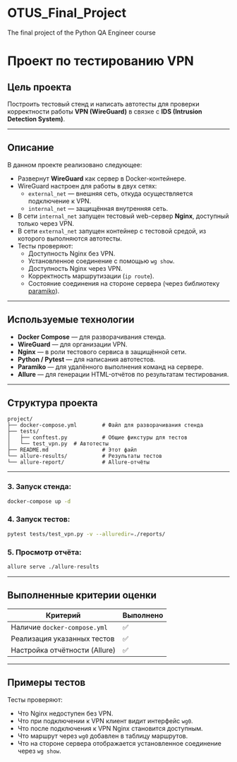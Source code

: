 # OTUS_Final_Project
The final project of the Python QA Engineer course


#  Проект по тестированию VPN

##  Цель проекта
Построить тестовый стенд и написать автотесты для проверки корректности работы **VPN (WireGuard)** в связке с **IDS (Intrusion Detection System)**.

---

##  Описание

В данном проекте реализовано следующее:

- Развернут **WireGuard** как сервер в Docker-контейнере.
- WireGuard настроен для работы в двух сетях:
  - `external_net` — внешняя сеть, откуда осуществляется подключение к VPN.
  - `internal_net` — защищённая внутренняя сеть.
- В сети `internal_net` запущен тестовый web-сервер **Nginx**, доступный только через VPN.
- В сети `external_net` запущен контейнер с тестовой средой, из которого выполняются автотесты.
- Тесты проверяют:
  - Доступность Nginx без VPN.
  - Установленное соединение с помощью `wg show`.
  - Доступность Nginx через VPN.
  - Корректность маршрутизации (`ip route`).
  - Состояние соединения на стороне сервера (через библиотеку [paramiko](https://pypi.org/project/paramiko/)).

---

##  Используемые технологии

- **Docker Compose** — для разворачивания стенда.
- **WireGuard** — для организации VPN.
- **Nginx** — в роли тестового сервиса в защищённой сети.
- **Python / Pytest** — для написания автотестов.
- **Paramiko** — для удалённого выполнения команд на сервере.
- **Allure** — для генерации HTML-отчётов по результатам тестирования.

---

##  Структура проекта

```
project/
├── docker-compose.yml        # Файл для разворачивания стенда
├── tests/
│   ├── conftest.py           # Общие фикстуры для тестов
│   └── test_vpn.py  # Автотесты
├── README.md                 # Этот файл
└── allure-results/           # Результаты тестов
└── allure-report/            # Allure-отчёты
```

---


### 3. Запуск стенда:
```bash
docker-compose up -d
```

### 4. Запуск тестов:
```bash
pytest tests/test_vpn.py -v --alluredir=./reports/
```

### 5. Просмотр отчёта:
```bash
allure serve ./allure-results
```

---

##  Выполненные критерии оценки

| Критерий | Выполнено |
|---------|-----------|
| Наличие `docker-compose.yml` | ✅ |
| Реализация указанных тестов | ✅ |
| Настройка отчётности (Allure) | ✅ |

---

##  Примеры тестов

Тесты проверяют:

- Что Nginx недоступен без VPN.
- Что при подключении к VPN клиент видит интерфейс `wg0`.
- Что после подключения к VPN Nginx становится доступным.
- Что маршрут через `wg0` добавлен в таблицу маршрутов.
- Что на стороне сервера отображается установленное соединение через `wg show`.

